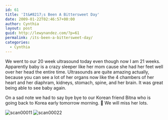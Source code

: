 ```yaml
---
id: 61
title: 'It&#8217;s Been A Bittersweet Day'
date: 2009-01-22T02:46:57+00:00
author: Cynthia
layout: post
guid: http://lewynandez.com/?p=61
permalink: /its-been-a-bittersweet-day/
categories:
  - Cynthia
---
```

We went to our 20 week ultrasound today even though now I am 21 weeks. Apparently baby is a crazy sleeper like her mom cause she had her feet well over her head the entire time. Ultrasounds are quite amazing actually, because you can see a lot of her organs now like the 4 chambers of her heart and her diaphram, kidneys, stomach, spine, and her brain. It was great being able to see baby again.

On a sad note we had to say bye bye to our Korean friend Bitna who is going back to Korea early tomorrow morning. 🙁 We will miss her lots.

<img class="alignnone size-medium wp-image-60" title="scan00011" src="http://i1.wp.com/lewynandez.com/wp-content/uploads/2009/01/scan00011.jpg?resize=300%2C231" alt="scan00011" data-recalc-dims="1" />
  
<img class="alignnone size-medium wp-image-59" title="scan00022" src="http://i0.wp.com/lewynandez.com/wp-content/uploads/2009/01/scan00022.jpg?resize=300%2C227" alt="scan00022" data-recalc-dims="1" />